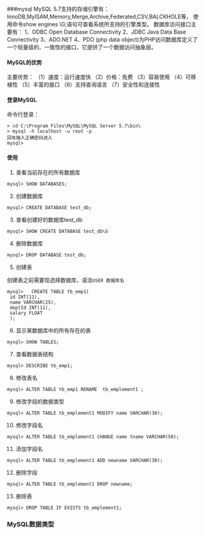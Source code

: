 ###mysql
     MySQL 5.7支持的存储引擎有：InnoDB,MyISAM,Memory,Merge,Archive,Federated,CSV,BALCKHOLE等，
使用命令show engines \G;语句可查看系统所支持的引擎类型。
     数据库访问接口主要有：
	 1、ODBC 
       Open Database Connectivity
	 2、JDBC
	   Java Data Base Connectivity
	 3、ADO.NET
     4、PDO
	 (php data object)为PHP访问数据库定义了一个轻量级的、一致性的接口，它提供了一个数据访问抽象层。 
  	 
#### MySQL的优势
主要优势：
（1）速度：运行速度快
（2）价格：免费
（3）容易使用
（4）可移植性
（5）丰富的接口
（6）支持查询语言
（7）安全性和连接性

#### 登录MySQL
命令行登录：
````
> cd C:\Program Files\MySQL\MySQL Server 5.7\bin\
> mysql -h localhost -u root -p
回车输入正确密码进入
mysql>

````

#### 使用
1. 查看当前存在的所有数据库

```mysql> SHOW DATABASES; ```

2. 创建数据库

```mysql> CREATE DATABASE test_db; ```

3. 查看创建好的数据库test_db

```mysql> SHOW CREATE DATABASE test_db\G ```

4. 删除数据库

```mysql> DROP DATABASE test_db; ```

5. 创建表

创建表之前需要现选择数据库，语法```USER 数据库名 ```

````
mysql>   CREATE TABLE tb_emp1(
 id INT(11),
 name VARCHAR(25),
 deptId INT(11),
 salary FLOAT
 );

````

6. 显示某数据库中的所有存在的表

```mysql> SHOW TABLES; ```

7. 查看数据表结构

```mysql> DESCRIBE tb_emp1; ```

8. 修改表名

```mysql> ALTER TABLE tb_emp1 RENAME  tb_emplement1 ;```

9. 修改字段的数据类型

```mysql> ALTER TABLE tb_emplement1 MODIFY name VARCHAR(30); ```

10. 修改字段名

```mysql> ALTER TABLE tb_emplement1 CHANGE name tname VARCHAR(50);  ```

11. 添加字段名

```mysql> ALTER TABLE tb_emplement1 ADD newname VARCHAR(30); ```

12. 删除字段

```mysql> ALTER TABLE tb_emplement1 DROP newname; ```

13. 删除表

```mysql> DROP TABLE IF EXISTS tb_emplement1; ```

### MySQL数据类型



